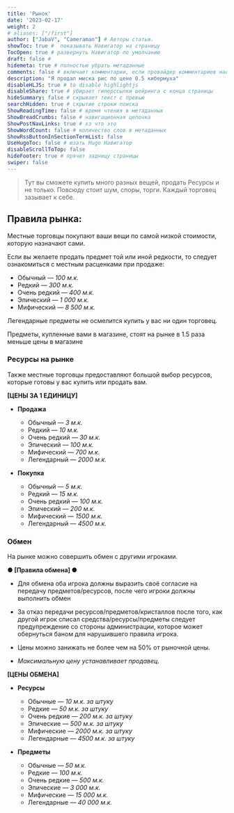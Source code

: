 ```yaml
---
title: 'Рынок'
date: '2023-02-17'
weight: 2
# aliases: ["/first"]
author: ["JabaV", "Cameraman"] # Авторы статьи.
showToc: true #  показывать Навигатор на страницу
TocOpen: true # развернуть Навигатор по умолчанию
draft: false #
hidemeta: true # полностью убрать метаданные
comments: false # включает комментарии, если провайдер комментариев настроен
description: "Я продал миска рис по цене 0.5 кибермуха"
disableHLJS: true # to disable highlightjs
disableShare: true # убирает гиперссылки шейринга с конца страницы
hideSummary: false # скрывает текст с превью
searchHidden: true # скрытие строки поиска
ShowReadingTime: false # время чтения в метаданных
ShowBreadCrumbs: false # навигационная цепочка
ShowPostNavLinks: true # хз что это
ShowWordCount: false # количество слов в метаданных
ShowRssButtonInSectionTermList: false
UseHugoToc: false # юзать Hugo Навигатор
disableScrollToTop: false
hideFooter: true # прячет задницу страницы
swiper: false
---
```


> Тут вы сможете купить много разных вещей, продать Ресурсы и не только. Повсюду стоит шум, споры, торги. Каждый торговец зазывает к себе.

## **Правила рынка:**

Местные торговцы покупают ваши вещи по самой низкой стоимости, которую назначают сами.

Если вы желаете продать предмет той или иной редкости, то следует ознакомиться с местным расценками при продаже:

- Обычный — *100 м.к.*
- Редкий — *300 м.к.*
- Очень редкий — *400 м.к.*
- Эпический — *1 000 м.к.*
- Мифический — *8 500 м.к.*

Легендарные предметы не осмелится купить у вас ни один торговец.

Предметы, купленные вами в магазине, стоят на рынке в 1.5 раза меньше цены в магазине

### Ресурсы на рынке

Также местные торговцы предоставляют большой выбор ресурсов, которые готовы у вас купить или продать вам.

**[ЦЕНЫ ЗА 1 ЕДИНИЦУ]**

- **Продажа**
  - Обычный — *3 м.к.*
  - Редкий — *10 м.к.*
  - Очень редкий — *30 м.к.*
  - Эпический — *100 м.к.*
  - Мифический — *700 м.к.*
  - Легендарный — *2000 м.к.*

- **Покупка**
  - Обычный — *5 м.к.*
  - Редкий — *15 м.к.*
  - Очень редкий — *100 м.к.*
  - Эпический — *200 м.к.*
  - Мифический — *1500 м.к.*
  - Легендарный — *4500 м.к.*

### Обмен

На рынке можно совершить обмен с другими игроками.

**● [Правила обмена] ●**

- Для обмена оба игрока должны выразить своё согласие на передачу предметов/ресурсов, после чего игроки должны выполнить обмен

- За отказ передачи ресурсов/предметов/кристаллов после того, как другой игрок списал средства/ресурсы/предметы следует предупреждение со стороны администрации, которое может обернуться баном для нарушившего правила игрока.

- Цены можно занижать не более чем на 50% от рыночной цены.

- *Максимальную цену устанавливает продавец.*

**[ЦЕНЫ ОБМЕНА]**

- **Ресурсы**
  - Обычные — *10 м.к. за штуку*
  - Редкие — *50 м.к. за штуку*
  - Очень редкие — *200 м.к. за штуку*
  - Эпические — *500 м.к. за штуку*
  - Мифические — *2000 м.к. за штуку*
  - Легендарные — *4500 м.к. за штуку*

- **Предметы**
  - Обычные — *50 м.к.*
  - Редкие — *100 м.к.*
  - Очень редкие — *500 м.к.*
  - Эпические — *3 000 м.к.*
  - Мифические — *15 000 м.к.*
  - Легендарные — *40 000 м.к.*

